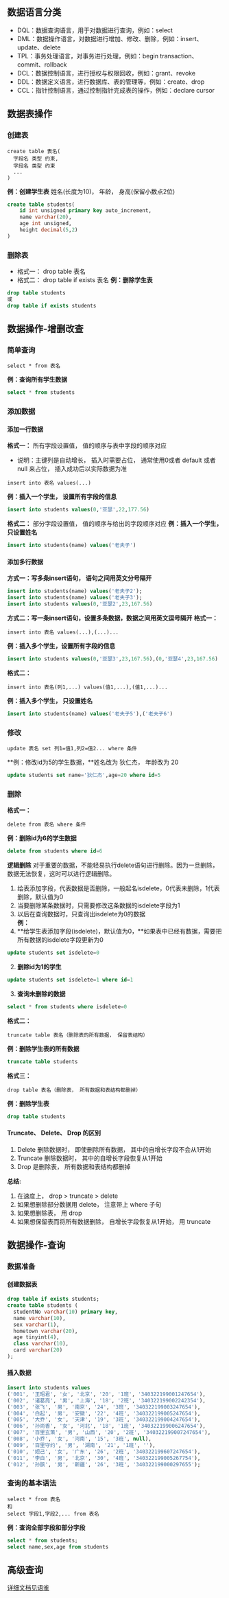 ## 数据语言分类
- DQL：数据查询语言，用于对数据进行查询，例如：select
- DML：数据操作语言，对数据进行增加、修改、删除，例如：insert、update、delete
- TPL：事务处理语言，对事务进行处理，例如：begin transaction、commit、rollback
- DCL：数据控制语言，进行授权与权限回收，例如：grant、revoke
- DDL：数据定义语言，进行数据库、表的管理等，例如：create、drop
- CCL：指针控制语言，通过控制指针完成表的操作，例如：declare cursor

## 数据表操作
### 创建表
```
create table 表名(
  字段名 类型 约束,
  字段名 类型 约束
  ...
)
```
**例：创建学生表**
姓名(长度为10)， 年龄， 身高(保留小数点2位) 
``` sql
create table students(
    id int unsigned primary key auto_increment,
    name varchar(20),
    age int unsigned,
    height decimal(5,2)
)
```
### 删除表
- 格式一： drop table 表名 
- 格式二： drop table if exists 表名 
**例：删除学生表**
``` sql
drop table students
或 
drop table if exists students
```

## 数据操作-增删改查
### 简单查询
``` 
select * from 表名
```
**例：查询所有学生数据**
```sql
select * from students
```
### 添加数据
#### 添加一行数据
**格式一：**
所有字段设置值， 值的顺序与表中字段的顺序对应
- 说明：主键列是自动增长， 插入时需要占位， 通常使用0或者 default 或者 null 来占位， 插入成功后以实际数据为准 
```
insert into 表名 values(...) 
```
**例：插入一个学生， 设置所有字段的信息**
``` sql
insert into students values(0,'亚瑟',22,177.56)
```
**格式二：**
部分字段设置值， 值的顺序与给出的字段顺序对应
**例：插入一个学生， 只设置姓名** 
``` sql
insert into students(name) values('老夫子')
```
#### 添加多行数据
**方式一：写多条insert语句， 语句之间用英文分号隔开**
``` sql
insert into students(name) values('老夫子2');
insert into students(name) values('老夫子3');
insert into students values(0,'亚瑟2',23,167.56)
```
**方式二：写一条insert语句，设置多条数据，数据之间用英文逗号隔开**
**格式一：**
```
insert into 表名 values(...),(...)...
```
**例：插入多个学生，设置所有字段的信息**
``` sql
insert into students values(0,'亚瑟3',23,167.56),(0,'亚瑟4',23,167.56)
```
**格式二：**
```
insert into 表名(列1,...) values(值1,...),(值1,...)...
```
**例：插入多个学生， 只设置姓名**
``` sql
insert into students(name) values('老夫子5'),('老夫子6')
```
### 修改
```
update 表名 set 列1=值1,列2=值2... where 条件 
```
**例：修改id为5的学生数据，**姓名改为 狄仁杰， 年龄改为 20 
```sql
update students set name='狄仁杰',age=20 where id=5
```
### 删除
**格式一：**
```
delete from 表名 where 条件
```
**例：删除id为6的学生数据**
```sql
delete from students where id=6
```

**逻辑删除**
对于重要的数据，不能轻易执行delete语句进行删除。因为一旦删除，数据无法恢复，这时可以进行逻辑删除。
1. 给表添加字段，代表数据是否删除，一般起名isdelete，0代表未删除，1代表删除，默认值为0
2. 当要删除某条数据时，只需要修改这条数据的isdelete字段为1
3. 以后在查询数据时，只查询出isdelete为0的数据  
**例：**
1. **给学生表添加字段(isdelete)，默认值为0，**如果表中已经有数据，需要把所有数据的isdelete字段更新为0
```sql
update students set isdelete=0
```
2. **删除id为1的学生**
```sql
update students set isdelete=1 where id=1
```
3. **查询未删除的数据**
```sql
select * from students where isdelete=0
```

**格式二：**
```
truncate table 表名（删除表的所有数据， 保留表结构）
```
**例：删除学生表的所有数据**
```sql
truncate table students
```

**格式三：**
```
drop table 表名（删除表， 所有数据和表结构都删掉）
```
**例：删除学生表**
```sql
drop table students
```
#### Truncate、 Delete、 Drop 的区别
1. Delete 删除数据时， 即使删除所有数据， 其中的自增长字段不会从1开始
2. Truncate 删除数据时， 其中的自增长字段恢复从1开始
3. Drop 是删除表， 所有数据和表结构都删掉

**总结:**
1. 在速度上， drop > truncate > delete
2. 如果想删除部分数据用 delete， 注意带上 where 子句
3. 如果想删除表， 用 drop
4. 如果想保留表而将所有数据删除， 自增长字段恢复从1开始， 用 truncate

## 数据操作-查询
### 数据准备
#### 创建数据表
```sql
drop table if exists students;
create table students (
  studentNo varchar(10) primary key,
  name varchar(10),
  sex varchar(1),
  hometown varchar(20),
  age tinyint(4),
  class varchar(10),
  card varchar(20)
);
```
#### 插入数据
```sql
insert into students values
('001', '王昭君', '女', '北京', '20', '1班', '340322199001247654'),
('002', '诸葛亮', '男', '上海', '18', '2班', '340322199002242354'),
('003', '张飞', '男', '南京', '24', '3班', '340322199003247654'),
('004', '白起', '男', '安徽', '22', '4班', '340322199005247654'),
('005', '大乔', '女', '天津', '19', '3班', '340322199004247654'),
('006', '孙尚香', '女', '河北', '18', '1班', '340322199006247654'),
('007', '百里玄策', '男', '山西', '20', '2班', '340322199007247654'),
('008', '小乔', '女', '河南', '15', '3班', null),
('009', '百里守约', '男', '湖南', '21', '1班', ''),
('010', '妲己', '女', '广东', '26', '2班', '340322199607247654'),
('011', '李白', '男', '北京', '30', '4班', '340322199005267754'),
('012', '孙膑', '男', '新疆', '26', '3班', '340322199000297655');
```
### 查询的基本语法
```
select * from 表名
和
select 字段1,字段2,... from 表名
```
**例：查询全部字段和部分字段**
```sql
select * from students;
select name,sex,age from students
```
## 高级查询
[详细文档见语雀](https://www.yuque.com/loulou-ambjk/welvha/epwxau)
